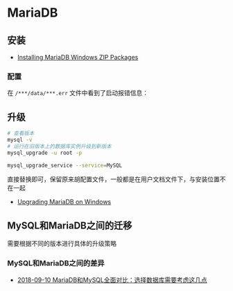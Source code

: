 # MariaDB
<!-- @author DHJT 2018-12-17 -->

## 安装
- [Installing MariaDB Windows ZIP Packages][3]

### 配置
在 `/***/data/***.err` 文件中看到了启动报错信息：

## 升级
```sh
# 查看版本
mysql -v
# 运行在旧版本上的数据库实例升级到新版本
mysql_upgrade -u root -p

mysql_upgrade_service --service=MySQL
```
直接替换即可，保留原来胡配置文件，一般都是在用户文档文件下，与安装位置不在一起
- [Upgrading MariaDB on Windows][1]

## MySQL和MariaDB之间的迁移
需要根据不同的版本进行具体的升级策略

### MySQL和MariaDB之间的差异
- [2018-09-10 MariaDB和MySQL全面对比：选择数据库需要考虑这几点][4]

[1]: https://mariadb.com/kb/en/library/upgrading-mariadb-on-windows/ 'Upgrading MariaDB on Windows'
[2]: https://mariadb.com/kb/en/library/upgrading-between-minor-versions-on-linux/ 'Upgrading Between Minor Versions on Linux'
[3]: https://mariadb.com/kb/en/library/installing-mariadb-windows-zip-packages/ 'Installing MariaDB Windows ZIP Packages'
[4]: https://cloud.tencent.com/developer/article/1345160 '2018-09-10 MariaDB和MySQL全面对比：选择数据库需要考虑这几点'